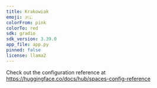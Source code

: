 ```yaml
---
title: Krakowiak
emoji: 🇵🇱
colorFrom: pink
colorTo: red
sdk: gradio
sdk_version: 3.39.0
app_file: app.py
pinned: false
license: llama2
---
```


Check out the configuration reference at https://huggingface.co/docs/hub/spaces-config-reference